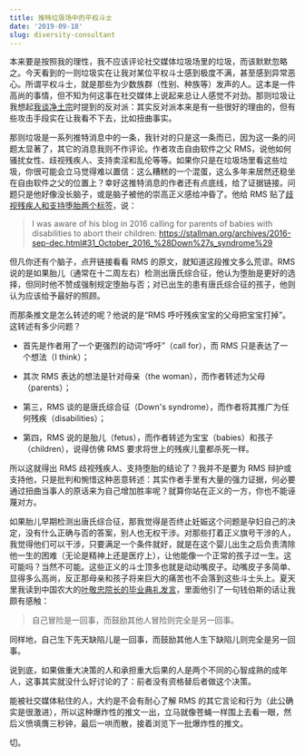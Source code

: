 ```yaml
---
title: 推特垃圾场中的平权斗士
date: '2019-09-18'
slug: diversity-consultant
---
```


本来要是按照我的理性，我不应该评论社交媒体垃圾场里的垃圾，而该默默忽略之。今天看到的一则垃圾实在让我对某位平权斗士感到极度不满，甚至感到异常恶心。所谓平权斗士，就是那些为少数族群（性别、种族等）发声的人。这本是一件高尚的事情，但不知为何这事在社交媒体上说起来总让人感觉不对劲。那则垃圾让我想起[我谈净土宗](/cn/2019/07/tidy-noise/)时提到的反对派：其实反对派本来是有一些很好的理由的，但有些攻击手段实在让我看不下去，比如扭曲事实。

那则垃圾是一系列推特消息中的一条，我针对的只是这一条而已，因为这一条的问题太显著了，其它的消息我则不作评论。作者攻击自由软件之父 RMS，说他如何骚扰女性、歧视残疾人、支持卖淫和乱伦等等。如果你只是在垃圾场里看这些垃圾，你很可能会立马觉得难以置信：这么糟糕的一个混蛋，这么多年来居然还稳坐在自由软件之父的位置上？幸好这推特消息的作者还有点底线，给了证据链接。问题只是他好像没长脑子，或是脑子被他的崇高正义感给冲昏了。他给 RMS 贴了[歧视残疾人和支持堕胎两个标签](https://twitter.com/_sagesharp_/status/1173637145614962688)，说：

> I was aware of his blog in 2016 calling for parents of babies with disabilities to abort their children: https://stallman.org/archives/2016-sep-dec.html#31_October_2016_%28Down%27s_syndrome%29

但凡你还有个脑子，点开链接看看 RMS 的原文，就知道这段推文多么荒谬。RMS 说的是如果胎儿（通常在十二周左右）检测出唐氏综合征，他认为堕胎是更好的选择，但同时他不赞成强制规定堕胎与否；对已出生的患有唐氏综合征的孩子，他则认为应该给予最好的照顾。

而那条推文是怎么转述的呢？他说的是“RMS 呼吁残疾宝宝的父母把宝宝打掉”。这转述有多少问题？

- 首先是作者用了一个更强烈的动词“呼吁”（call for），而 RMS 只是表达了一个想法（I think）；

- 其次 RMS 表达的想法是针对母亲（the woman），而作者转述为父母（parents）；

- 第三，RMS 谈的是唐氏综合征（Down's syndrome），而作者将其推广为任何残疾（disabilities）；

- 第四，RMS 说的是胎儿（fetus），而作者转述为宝宝（babies）和孩子（children），说得仿佛 RMS 要求将世上的残疾儿童都杀死一样。

所以这就得出 RMS 歧视残疾人、支持堕胎的结论了？我并不是要为 RMS 辩护或支持他，只是批判和惋惜这种恶意转述：其实作者手里有大量的强力证据，何必要通过扭曲当事人的原话来为自己增加胜率呢？就算你站在正义的一方，你也不能诬蔑对方。

如果胎儿早期检测出唐氏综合征，那我觉得是否终止妊娠这个问题是孕妇自己的决定，没有什么正确与否的答案，别人也无权干涉。对那些打着正义旗号干涉的人，我觉得他们可以干涉，只要满足一个条件就好，就是在这个婴儿出生之后负责清除他一生的困难（无论是精神上还是医疗上），让他能像一个正常的孩子过一生。这可能吗？当然不可能。这些正义的斗士顶多也就是动动嘴皮子。动嘴皮子多简单、显得多么高尚，反正那母亲和孩子将来巨大的痛苦也不会落到这些斗士头上。夏天里我读到中国农大的[叶敬忠院长的毕业典礼发言](https://mp.weixin.qq.com/s/iao7JptRKLB51p8fHjvFOw)，里面他引了一句钱伯斯的话让我颇有感触：

> 自己冒险是一回事，而鼓励其他人冒险则完全是另一回事。

同样地，自己生下先天缺陷儿是一回事，而鼓励其他人生下缺陷儿则完全是另一回事。

说到底，如果做重大决策的人和承担重大后果的人是两个不同的心智成熟的成年人，这事其实就没什么好讨论的了：前者没有资格替后者做这个决策。

能被社交媒体粘住的人，大约是不会有耐心了解 RMS 的其它言论和行为（此公确实是很激进），所以这种爆炸性的推文一出，立马就像苍蝇一样围上去看一眼，然后义愤填膺三秒钟，最后一哄而散，接着浏览下一批爆炸性的推文。

切。
